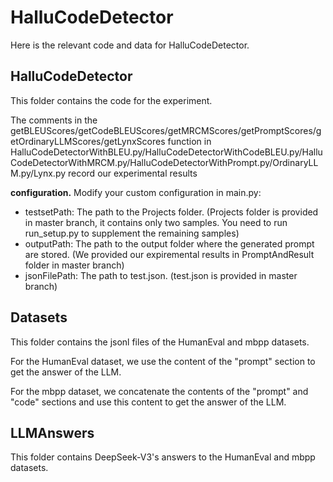 # HalluCodeDetector
Here is the relevant code and data for HalluCodeDetector.

## HalluCodeDetector
This folder contains the code for the experiment.

The comments in the getBLEUScores/getCodeBLEUScores/getMRCMScores/getPromptScores/getOrdinaryLLMScores/getLynxScores function in HalluCodeDetectorWithBLEU.py/HalluCodeDetectorWithCodeBLEU.py/HalluCodeDetectorWithMRCM.py/HalluCodeDetectorWithPrompt.py/OrdinaryLLM.py/Lynx.py record our experimental results

**configuration.** Modify your custom configuration in main.py:
* testsetPath: The path to the Projects folder. (Projects folder is provided in master branch, it contains only two samples. You need to run run_setup.py to supplement the remaining samples)
* outputPath: The path to the output folder where the generated prompt are stored. (We provided our expiremental results in PromptAndResult folder in master branch)
* jsonFilePath: The path to test.json. (test.json is provided in master branch)

## Datasets
This folder contains the jsonl files of the HumanEval and mbpp datasets.

For the HumanEval dataset, we use the content of the "prompt" section to get the answer of the LLM.

For the mbpp dataset, we concatenate the contents of the "prompt" and "code" sections and use this content to get the answer of the LLM.

## LLMAnswers
This folder contains DeepSeek-V3's answers to the HumanEval and mbpp datasets.
